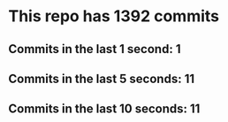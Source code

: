 # This repo has 1392 commits

## Commits in the last 1 second: 1
## Commits in the last 5 seconds: 11
## Commits in the last 10 seconds: 11

